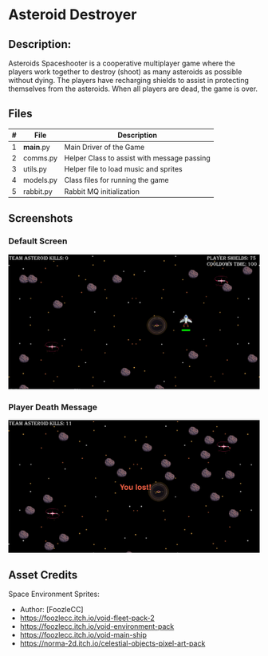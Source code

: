 # Asteroid Destroyer

## Description:

Asteroids Spaceshooter is a cooperative multiplayer game where the players work together to destroy (shoot) as many asteroids as possible without dying. The players have recharging shields to assist in protecting themselves from the asteroids. When all players are dead, the game is over.


## Files

|   #    | File                    | Description                                          |
| :---:  | ----------------------- | ---------------------------------------------------- |
|   1    | __main__.py             | Main Driver of the Game                              |
|   2    | comms.py                | Helper Class to assist with message passing          |
|   3    | utils.py                | Helper file to load music and sprites                |
|   4    | models.py               | Class files for running the game                     |
|   5    | rabbit.py               | Rabbit MQ initialization                             |

## Screenshots

### Default Screen
![DefaultScreen](https://github.com/Byron-Dowling/Assets/blob/main/Images/asteroids_screenshot.png?raw=true)

### Player Death Message
![PlayerDeath](https://github.com/Byron-Dowling/Assets/blob/main/Images/asteroids_lose_screen.png?raw=true)


## Asset Credits
Space Environment Sprites:
   - Author: [FoozleCC]
   - https://foozlecc.itch.io/void-fleet-pack-2
   - https://foozlecc.itch.io/void-environment-pack
   - https://foozlecc.itch.io/void-main-ship 
   - https://norma-2d.itch.io/celestial-objects-pixel-art-pack
